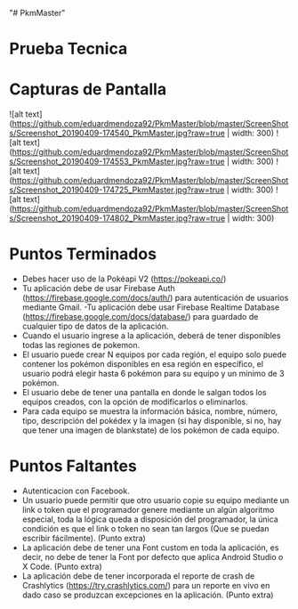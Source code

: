 "# PkmMaster"

# Prueba Tecnica

# Capturas de Pantalla


![alt text](https://github.com/eduardmendoza92/PkmMaster/blob/master/ScreenShots/Screenshot_20190409-174540_PkmMaster.jpg?raw=true | width: 300)
![alt text](https://github.com/eduardmendoza92/PkmMaster/blob/master/ScreenShots/Screenshot_20190409-174553_PkmMaster.jpg?raw=true | width: 300)
![alt text](https://github.com/eduardmendoza92/PkmMaster/blob/master/ScreenShots/Screenshot_20190409-174725_PkmMaster.jpg?raw=true | width: 300)
![alt text](https://github.com/eduardmendoza92/PkmMaster/blob/master/ScreenShots/Screenshot_20190409-174802_PkmMaster.jpg?raw=true | width: 300)


# Puntos Terminados

- Debes hacer uso de la Pokéapi V2 (https://pokeapi.co/)
- Tu aplicación debe de usar Firebase Auth (https://firebase.google.com/docs/auth/) para
autenticación de usuarios mediante Gmail.
-Tu aplicación debe usar Firebase Realtime Database (https://firebase.google.com/docs/database/)
para guardado de cualquier tipo de datos de la aplicación.
- Cuando el usuario ingrese a la aplicación, deberá de tener disponibles todas las regiones de
pokemon.
- El usuario puede crear N equipos por cada región, el equipo solo puede contener los pokémon
disponibles en esa región en específico, el usuario podrá elegir hasta 6 pokémon para su equipo y
un mínimo de 3 pokémon.
- El usuario debe de tener una pantalla en donde le salgan todos los equipos creados, con la opción
de modificarlos o eliminarlos.
- Para cada equipo se muestra la información básica, nombre, número, tipo, descripción del
pokédex y la imagen (si hay disponible, si no, hay que tener una imagen de blankstate) de los
pokémon de cada equipo.

# Puntos Faltantes

 - Autenticacion con Facebook.
 - Un usuario puede permitir que otro usuario copie su equipo mediante un link o token que el
 programador genere mediante un algún algoritmo especial, toda la lógica queda a disposición del
 programador, la única condición es que el link o token no sean tan largos (Que se puedan escribir
 fácilmente). (Punto extra)
 - La aplicación debe de tener una Font custom en toda la aplicación, es decir, no debe de tener la
 Font por defecto que aplica Android Studio o X Code. (Punto extra)
 - La aplicación debe de tener incorporada el reporte de crash de Crashlytics
 (https://try.crashlytics.com/) para un reporte en vivo en dado caso se produzcan excepciones en
 la aplicación. (Punto extra)
